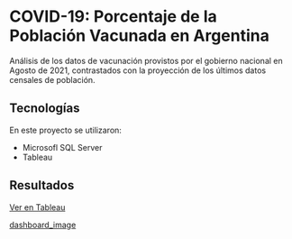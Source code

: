 # COVID-19: Porcentaje de la Población Vacunada en Argentina
Análisis de los datos de vacunación provistos por el gobierno nacional en Agosto de 2021, contrastados con la proyección de los últimos datos censales de población.

## Tecnologías
En este proyecto se utilizaron:
* Microsofl SQL Server
* Tableau

## Resultados
[Ver en Tableau](https://public.tableau.com/views/VacinatedPopulationArgentina/Dashboard1?:language=en-US&:display_count=n&:origin=viz_share_link)

[dashboard_image](https://github.com/ivan-svetlich/data-analysis/blob/main/vacinated_puplation_arg/images/tableau_dashboard_img.png)
